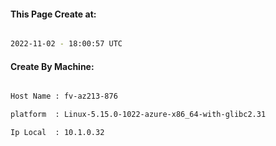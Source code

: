 
   
#### This Page Create at:

```bash

2022-11-02 - 18:00:57 UTC

```

#### Create By Machine:

```bash

Host Name : fv-az213-876

platform  : Linux-5.15.0-1022-azure-x86_64-with-glibc2.31

Ip Local  : 10.1.0.32

```

